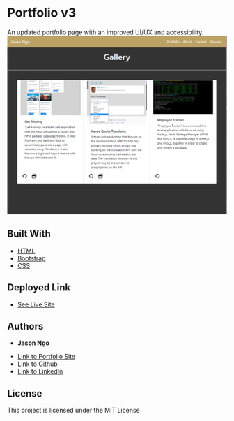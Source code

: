 # Portfolio v3

An updated portfolio page with an improved UI/UX and accessibility. 
![Demo](https://github.com/jsncorn/portfolio-v3/blob/main/public/photos/Screenshot%202022-02-18%20172859.png)

## Built With

* [HTML](https://developer.mozilla.org/en-US/docs/Web/HTML)
* [Bootstrap](https://getbootstrap.com/)
* [CSS](https://developer.mozilla.org/en-US/docs/Web/CSS)

## Deployed Link

* [See Live Site](https://jsncorn.github.io/portfolio-v3/)


## Authors

* **Jason Ngo** 

- [Link to Portfolio Site](https://jsncorn.github.io/portfolio-v2/)
- [Link to Github](https://github.com/jsncorn)
- [Link to LinkedIn](https://www.linkedin.com/in/jason-ngo-050b481b3/)

## License

This project is licensed under the MIT License 
